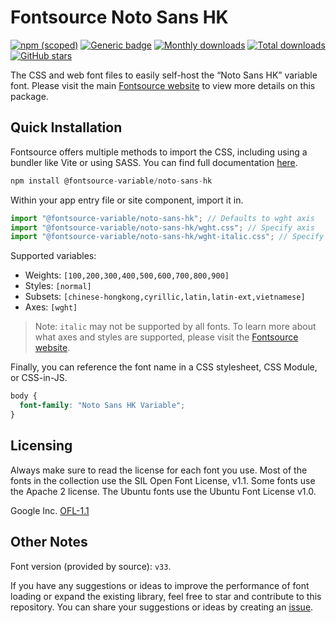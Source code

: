 # Fontsource Noto Sans HK

[![npm (scoped)](https://img.shields.io/npm/v/@fontsource-variable/noto-sans-hk?color=brightgreen)](https://www.npmjs.com/package/@fontsource-variable/noto-sans-hk) [![Generic badge](https://img.shields.io/badge/fontsource-passing-brightgreen)](https://github.com/fontsource/fontsource) [![Monthly downloads](https://badgen.net/npm/dm/@fontsource-variable/noto-sans-hk)](https://github.com/fontsource/fontsource) [![Total downloads](https://badgen.net/npm/dt/@fontsource-variable/noto-sans-hk)](https://github.com/fontsource/fontsource) [![GitHub stars](https://img.shields.io/github/stars/fontsource/fontsource.svg?style=social&label=Star)](https://github.com/fontsource/fontsource/stargazers)

The CSS and web font files to easily self-host the “Noto Sans HK” variable font. Please visit the main [Fontsource website](https://fontsource.org/fonts/noto-sans-hk) to view more details on this package.

## Quick Installation

Fontsource offers multiple methods to import the CSS, including using a bundler like Vite or using SASS. You can find full documentation [here](https://fontsource.org/docs/getting-started/introduction).

```javascript
npm install @fontsource-variable/noto-sans-hk
```

Within your app entry file or site component, import it in.

```javascript
import "@fontsource-variable/noto-sans-hk"; // Defaults to wght axis
import "@fontsource-variable/noto-sans-hk/wght.css"; // Specify axis
import "@fontsource-variable/noto-sans-hk/wght-italic.css"; // Specify axis and style
```

Supported variables:
- Weights: `[100,200,300,400,500,600,700,800,900]`
- Styles: `[normal]`
- Subsets: `[chinese-hongkong,cyrillic,latin,latin-ext,vietnamese]`
- Axes: `[wght]`

> Note: `italic` may not be supported by all fonts. To learn more about what axes and styles are supported, please visit the [Fontsource website](https://fontsource.org/fonts/noto-sans-hk).

Finally, you can reference the font name in a CSS stylesheet, CSS Module, or CSS-in-JS.

```css
body {
  font-family: "Noto Sans HK Variable";
}
```

## Licensing
Always make sure to read the license for each font you use. Most of the fonts in the collection use the SIL Open Font License, v1.1. Some fonts use the Apache 2 license. The Ubuntu fonts use the Ubuntu Font License v1.0.

Google Inc.
[OFL-1.1](http://scripts.sil.org/OFL)

## Other Notes
Font version (provided by source): `v33`.

If you have any suggestions or ideas to improve the performance of font loading or expand the existing library, feel free to star and contribute to this repository. You can share your suggestions or ideas by creating an [issue](https://github.com/fontsource/fontsource/issues).